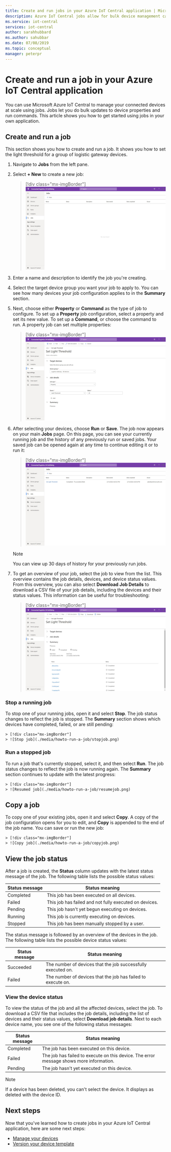 ```yaml
---
title: Create and run jobs in your Azure IoT Central application | Microsoft Docs
description: Azure IoT Central jobs allow for bulk device management capabilities, such as updating properties or executing a command.
ms.service: iot-central
services: iot-central
author: sarahhubbard
ms.author: sahubbar
ms.date: 07/08/2019
ms.topic: conceptual
manager: peterpr
---
```


# Create and run a job in your Azure IoT Central application

You can use Microsoft Azure IoT Central to manage your connected devices at scale using jobs. Jobs let you do bulk updates to device properties and run commands. This article shows you how to get started using jobs in your own application.

## Create and run a job

This section shows you how to create and run a job. It shows you how to set the light threshold for a group of logistic gateway devices.

1. Navigate to **Jobs** from the left pane.

2. Select **+ New** to create a new job:

    > [!div class="mx-imgBorder"]
    > ![Create new job](./media/howto-run-a-job/createnewjob.png)

3. Enter a name and description to identify the job you're creating.

4. Select the target device group you want your job to apply to. You can see how many devices your job configuration applies to in the **Summary** section.

5. Next, choose either **Property** or **Command**  as the type of job to configure. To set up a **Property** job configuration, select a property and set its new value. To set up a **Command**, or  choose the command to run. A property job can set multiple properties:

    > [!div class="mx-imgBorder"]
    > ![Configure job](./media/howto-run-a-job/configurejob.png)

6. After selecting your devices, choose **Run** or **Save**. The job now appears on your main **Jobs** page. On this page, you can see your currently running job and the history of any previously run or saved jobs. Your saved job can be opened again at any time to continue editing it or to run it:

    > [!div class="mx-imgBorder"]
    > ![View job](./media/howto-run-a-job/viewjob.png)

    > [!NOTE]
    > You can view up 30 days of history for your previously run jobs.

7. To get an overview of your job, select the job to view from the list. This overview contains the job details, devices, and device status values. From this overview, you can also select **Download Job Details** to download a CSV file of your job details, including the devices and their status values. This information can be useful for troubleshooting:

    > [!div class="mx-imgBorder"]
    > ![View device status](./media/howto-run-a-job/downloaddetails.png)

### Stop a running job

To stop one of your running jobs, open it and select **Stop**. The job status changes to reflect the job is stopped. The **Summary** section shows which devices have completed, failed, or are still pending:

    > [!div class="mx-imgBorder"]
    > ![Stop job](./media/howto-run-a-job/stopjob.png)

### Run a stopped job

To run a job that's currently stopped, select it, and then select **Run**. The job status changes to reflect the job is now running again. The **Summary** section continues to update with the latest progress:

    > [!div class="mx-imgBorder"]
    > ![Resumed job](./media/howto-run-a-job/resumejob.png)

## Copy a job

To copy one of your existing jobs, open it and select **Copy**. A copy of the job configuration opens for you to edit, and **Copy** is appended to the end of the job name. You can save or run the new job:

    > [!div class="mx-imgBorder"]
    > ![Copy job](./media/howto-run-a-job/copyjob.png)

## View the job status

After a job is created, the **Status** column updates with the latest status message of the job. The following table lists the possible status values:

| Status message       | Status meaning                                          |
| -------------------- | ------------------------------------------------------- |
| Completed            | This job has been executed on all devices.              |
| Failed               | This job has failed and not fully executed on devices.  |
| Pending              | This job hasn't yet begun executing on devices.         |
| Running              | This job is currently executing on devices.             |
| Stopped              | This job has been manually stopped by a user.           |

The status message is followed by an overview of the devices in the job. The following table lists the possible device status values:

| Status message       | Status meaning                                                     |
| -------------------- | ------------------------------------------------------------------ |
| Succeeded            | The number of devices that the job successfully executed on.       |
| Failed               | The number of devices that the job has failed to execute on.       |

### View the device status

To view the status of the job and all the affected devices, select the job. To download a CSV file that includes the job details, including the list of devices and their status values, select **Download job details**. Next to each device name, you see one of the following status messages:

| Status message       | Status meaning                                                                |
| -------------------- | ----------------------------------------------------------------------------- |
| Completed            | The job has been executed on this device.                                     |
| Failed               | The job has failed to execute on this device. The error message shows more information.  |
| Pending              | The job hasn't yet executed on this device.                                   |

> [!NOTE]
> If a device has been deleted, you can't select the device. It displays as deleted with the device ID.

## Next steps

Now that you've learned how to create jobs in your Azure IoT Central application, here are some next steps:

- [Manage your devices](howto-manage-devices.md)
- [Version your device template](howto-version-device-template.md)
